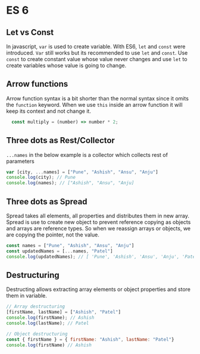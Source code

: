# ES 6

## Let vs Const

In javascript, `var` is used to create variable. With ES6, `let` and `const` were introduced. `Var` still works but its recommended to use `let` and `const`. Use `const` to create constant value whose value never changes and use `let` to create variables whose value is going to change.

## Arrow functions

Arrow function syntax is a bit shorter than the normal syntax since it omits the `function` keyword. When we use `this` inside an arrow function it will keep its context and not change it.

```javascript
  const multiply = (number) => number * 2;
```

## Three dots as Rest/Collector

`...names` in the below example is a collector which collects rest of parameters 

```javascript
var [city, ...names] = ["Pune", "Ashish", "Ansu", "Anju"]
console.log(city); // Pune
console.log(names); // ["Ashish", "Ansu", "Anju]
```
## Three dots as Spread

Spread takes all elements, all properties and distributes them in new array. Spread is use to create new object to prevent 
reference copying as objects and arrays are reference types. So when we reassign arrays or objects, we are copying the pointer,
not the value.

```javascript
const names = ["Pune", "Ashish", "Ansu", "Anju"]
const updatedNames = [...names, "Patel"]
console.log(updatedNames); // [ 'Pune', 'Ashish', 'Ansu', 'Anju', 'Patel' ]
```

## Destructuring

Destructing allows extracting array elements or object properties and store them in variable.

```javascript
// Array destructuring
[firstName, lastName] = ["Ashish", "Patel"]
console.log(firstName); // Ashish
console.log(lastName); // Patel

// Object destructuring
const { firstName } = { firstName: "Ashish", lastName: "Patel"}
console.log(firstName) // Ashish
```

